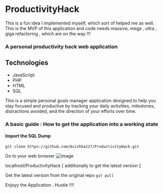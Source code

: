 # ProductivityHack

This is a fun idea I implemented myself, which sort of helped me as well. This is the MVP of this application and code needs massive, mega , ultra , giga  refactoring , which are on the way !!! 
### A personal productivity hack web application 

## Technologies

- JavaScript
- PHP
- HTML
- SQL

This is a simple personal goals manager application designed to help you stay focused and productive by tracking your daily activities, milestones, distractions avoided, and the direction of your efforts over time.
### A basic guide : How to get the application into a working state 
#### Import the SQL Dump

```git clone https://github.com/Avishka217/ProductivityHack.git```

Go to your web browser 
![image](https://github.com/Avishka217/ProductivityHack/assets/62095876/30186791-6a92-4844-aec2-a4ee4796df3e)


localhost/ProductivityHack
[ additionally to get the latest version ] 

Get the latest version from the original repo
``` git pull ```

Enjoyy the Application . Hustle !!!!


